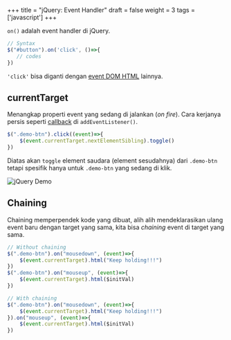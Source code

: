 +++
title = "jQuery: Event Handler"
draft = false
weight = 3
tags = ['javascript']
+++

`on()` adalah event handler di jQuery.

```js
// Syntax
$("#button").on('click', ()=>{
   // codes 
})
```

`'click'` bisa diganti dengan [event DOM HTML](https://www.w3schools.com/jsref/dom_obj_event.asp) lainnya.

## currentTarget

Menangkap properti event yang sedang di jalankan (*on fire*). Cara kerjanya persis seperti [callback](https://developer.mozilla.org/en-US/docs/Web/API/EventTarget/addEventListener#the_event_listener_callback) di `addEventListener()`.

```js
$(".demo-btn").click((event)=>{
    $(event.currentTarget.nextElementSibling).toggle()
})
```

Diatas akan `toggle` element saudara (element sesudahnya) dari `.demo-btn` tetapi spesifik hanya  untuk `.demo-btn` yang sedang di klik.

![jQuery Demo](/jquery/2023-10-23-jquery-3/gif1.gif)

## Chaining

Chaining memperpendek kode yang dibuat, alih alih mendeklarasikan ulang event baru dengan target yang sama, kita bisa *chaining* event di target yang sama.

```js
// Without chaining
$(".demo-btn").on("mousedown", (event)=>{
    $(event.currentTarget).html("Keep holding!!!")
})
$(".demo-btn").on("mouseup", (event)=>{
    $(event.currentTarget).html($initVal)
})

// With chaining
$(".demo-btn").on("mousedown", (event)=>{
    $(event.currentTarget).html("Keep holding!!!")
}).on("mouseup", (event)=>{
    $(event.currentTarget).html($initVal)
})
```
